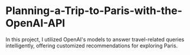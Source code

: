 # Planning-a-Trip-to-Paris-with-the-OpenAI-API

In this project, I utilized OpenAI's models to answer travel-related queries intelligently, offering customized recommendations for exploring Paris.
